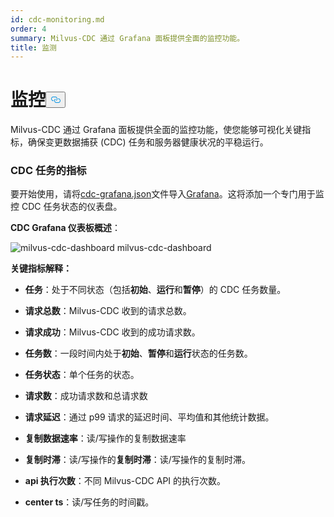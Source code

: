 ```yaml
---
id: cdc-monitoring.md
order: 4
summary: Milvus-CDC 通过 Grafana 面板提供全面的监控功能。
title: 监测
---
```

<h1 id="Monitoring" class="common-anchor-header">监控<button data-href="#Monitoring" class="anchor-icon" translate="no">
      <svg translate="no"
        aria-hidden="true"
        focusable="false"
        height="20"
        version="1.1"
        viewBox="0 0 16 16"
        width="16"
      >
        <path
          fill="#0092E4"
          fill-rule="evenodd"
          d="M4 9h1v1H4c-1.5 0-3-1.69-3-3.5S2.55 3 4 3h4c1.45 0 3 1.69 3 3.5 0 1.41-.91 2.72-2 3.25V8.59c.58-.45 1-1.27 1-2.09C10 5.22 8.98 4 8 4H4c-.98 0-2 1.22-2 2.5S3 9 4 9zm9-3h-1v1h1c1 0 2 1.22 2 2.5S13.98 12 13 12H9c-.98 0-2-1.22-2-2.5 0-.83.42-1.64 1-2.09V6.25c-1.09.53-2 1.84-2 3.25C6 11.31 7.55 13 9 13h4c1.45 0 3-1.69 3-3.5S14.5 6 13 6z"
        ></path>
      </svg>
    </button></h1><p>Milvus-CDC 通过 Grafana 面板提供全面的监控功能，使您能够可视化关键指标，确保变更数据捕获 (CDC) 任务和服务器健康状况的平稳运行。</p>
<h3 id="Metrics-for-CDC-tasks" class="common-anchor-header">CDC 任务的指标</h3><p>要开始使用，请将<a href="https://github.com/zilliztech/milvus-cdc/blob/main/server/configs/cdc-grafana.json">cdc-grafana.json</a>文件导入<a href="https://github.com/zilliztech/milvus-cdc/blob/main/server/configs/cdc-grafana.json">Grafana</a>。这将添加一个专门用于监控 CDC 任务状态的仪表盘。</p>
<p><strong>CDC Grafana 仪表板概述</strong>：</p>
<p>
  
   <span class="img-wrapper"> <img translate="no" src="/docs/v2.4.x/assets/milvus-cdc-dashboard.png" alt="milvus-cdc-dashboard" class="doc-image" id="milvus-cdc-dashboard" />
   </span> <span class="img-wrapper"> <span>milvus-cdc-dashboard</span> </span></p>
<p><strong>关键指标解释：</strong></p>
<ul>
<li><p><strong>任务</strong>：处于不同状态（包括<strong>初始</strong>、<strong>运行</strong>和<strong>暂停</strong>）的 CDC 任务数量。</p></li>
<li><p><strong>请求总数</strong>：Milvus-CDC 收到的请求总数。</p></li>
<li><p><strong>请求成功</strong>：Milvus-CDC 收到的成功请求数。</p></li>
<li><p><strong>任务数</strong>：一段时间内处于<strong>初始</strong>、<strong>暂停</strong>和<strong>运行</strong>状态的任务数。</p></li>
<li><p><strong>任务状态</strong>：单个任务的状态。</p></li>
<li><p><strong>请求数</strong>：成功请求数和总请求数</p></li>
<li><p><strong>请求延迟</strong>：通过 p99 请求的延迟时间、平均值和其他统计数据。</p></li>
<li><p><strong>复制数据速率</strong>：读/写操作的复制数据速率</p></li>
<li><p><strong>复制时滞</strong>：读/写操作的<strong>复制时滞</strong>：读/写操作的复制时滞。</p></li>
<li><p><strong>api 执行次数</strong>：不同 Milvus-CDC API 的执行次数。</p></li>
<li><p><strong>center ts</strong>：读/写任务的时间戳。</p></li>
</ul>
